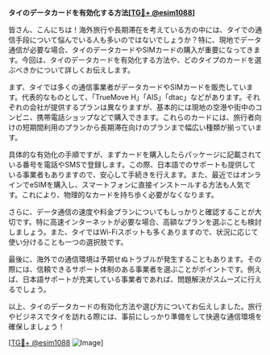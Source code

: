 **タイのデータカードを有効化する方法[[TG💪+ @esim1088](https://t.me/s/esim1088)]**

皆さん、こんにちは！海外旅行や長期滞在を考えている方の中には、タイでの通信手段について悩んでいる人も多いのではないでしょうか？特に、現地でデータ通信が必要な場合、タイのデータカードやSIMカードの購入が重要になってきます。今回は、タイのデータカードを有効化する方法や、どのタイプのカードを選ぶべきかについて詳しくお伝えします。

まず、タイでは多くの通信事業者がデータカードやSIMカードを販売しています。代表的なものとして、「TrueMove H」「AIS」「dtac」などがあります。それぞれの会社が提供するプランは異なりますが、基本的には現地の空港や街中のコンビニ、携帯電話ショップなどで購入できます。これらのカードには、旅行者向けの短期間利用のプランから長期滞在向けのプランまで幅広い種類が揃っています。

具体的な有効化の手順ですが、まずカードを購入したらパッケージに記載されている番号を電話やSMSで登録します。この際、日本語でのサポートも提供している事業者もありますので、安心して手続きを行えます。また、最近ではオンラインでeSIMを購入し、スマートフォンに直接インストールする方法も人気です。これにより、物理的なカードを持ち歩く必要がなくなります。

さらに、データ通信の速度や料金プランについてもしっかりと確認することが大切です。特に高速インターネットが必要な場合、高額なプランを選ぶことも検討しましょう。また、タイではWi-Fiスポットも多くありますので、状況に応じて使い分けることも一つの選択肢です。

最後に、海外での通信環境は予期せぬトラブルが発生することもあります。その際には、信頼できるサポート体制のある事業者を選ぶことがポイントです。例えば、日本語サポートが充実している事業者であれば、問題解決がスムーズに行えるでしょう。

以上、タイのデータカードの有効化方法や選び方についてお伝えしました。旅行やビジネスでタイを訪れる際には、事前にしっかり準備をして快適な通信環境を確保しましょう！

[[TG💪+ @esim1088](https://t.me/s/esim1088) ![Image](https://i.postimg.cc/Y0z9fWf4/image.png)]